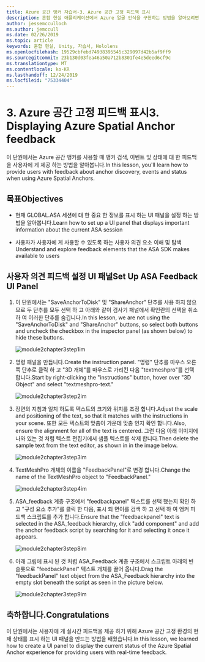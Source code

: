 ```yaml
---
title: Azure 공간 앵커 자습서-3. Azure 공간 고정 피드백 표시
description: 혼합 현실 애플리케이션에서 Azure 얼굴 인식을 구현하는 방법을 알아보려면 이 과정을 완료합니다.
author: jessemcculloch
ms.author: jemccull
ms.date: 02/26/2019
ms.topic: article
keywords: 혼합 현실, Unity, 자습서, Hololens
ms.openlocfilehash: 19529cbfebd74938395545c329097d42b5af9ff9
ms.sourcegitcommit: 23b130d03fea46a50a712b8301fe4e5deed6cf9c
ms.translationtype: MT
ms.contentlocale: ko-KR
ms.lasthandoff: 12/24/2019
ms.locfileid: "75334404"
---
```

# <a name="3-displaying-azure-spatial-anchor-feedback"></a><span data-ttu-id="7d76e-105">3. Azure 공간 고정 피드백 표시</span><span class="sxs-lookup"><span data-stu-id="7d76e-105">3. Displaying Azure Spatial Anchor feedback</span></span>

<span data-ttu-id="7d76e-106">이 단원에서는 Azure 공간 앵커를 사용할 때 앵커 검색, 이벤트 및 상태에 대 한 피드백을 사용자에 게 제공 하는 방법을 알아봅니다.</span><span class="sxs-lookup"><span data-stu-id="7d76e-106">In this lesson, you'll learn how to provide users with feedback about anchor discovery, events and status when using Azure Spatial Anchors.</span></span>

## <a name="objectives"></a><span data-ttu-id="7d76e-107">목표</span><span class="sxs-lookup"><span data-stu-id="7d76e-107">Objectives</span></span>

* <span data-ttu-id="7d76e-108">현재 GLOBAL.ASA 세션에 대 한 중요 한 정보를 표시 하는 UI 패널을 설정 하는 방법을 알아봅니다.</span><span class="sxs-lookup"><span data-stu-id="7d76e-108">Learn how to set up a UI panel that displays important information about the current ASA session</span></span>

* <span data-ttu-id="7d76e-109">사용자가 사용자에 게 사용할 수 있도록 하는 사용자 의견 요소 이해 및 탐색</span><span class="sxs-lookup"><span data-stu-id="7d76e-109">Understand and explore feedback elements that the ASA SDK makes available to users</span></span>

## <a name="set-up-asa-feedback-ui-panel"></a><span data-ttu-id="7d76e-110">사용자 의견 피드백 설정 UI 패널</span><span class="sxs-lookup"><span data-stu-id="7d76e-110">Set Up ASA Feedback UI Panel</span></span>

1. <span data-ttu-id="7d76e-111">이 단원에서는 "SaveAnchorToDisk" 및 "ShareAnchor" 단추를 사용 하지 않으므로 두 단추를 모두 선택 하 고 아래와 같이 검사기 패널에서 확인란의 선택을 취소 하 여 이러한 단추를 숨깁니다.</span><span class="sxs-lookup"><span data-stu-id="7d76e-111">In this lesson, we are not using the "SaveAnchorToDisk" and "ShareAnchor" buttons, so select both buttons and uncheck the checkbox in the inspector panel (as shown below) to hide these buttons.</span></span>

    ![module2chapter3step1im](images/module2chapter3step1im.PNG)

2. <span data-ttu-id="7d76e-113">명령 패널을 만듭니다.</span><span class="sxs-lookup"><span data-stu-id="7d76e-113">Create the instruction panel.</span></span> <span data-ttu-id="7d76e-114">"명령" 단추를 마우스 오른쪽 단추로 클릭 하 고 "3D 개체"를 마우스로 가리킨 다음 "textmeshpro"를 선택 합니다.</span><span class="sxs-lookup"><span data-stu-id="7d76e-114">Start by right-clicking the "instructions" button, hover over "3D Object" and select "textmeshpro-text."</span></span>

    ![module2chapter3step2im](images/module2chapter3step2im.PNG)

3. <span data-ttu-id="7d76e-116">장면의 지침과 일치 하도록 텍스트의 크기와 위치를 조정 합니다.</span><span class="sxs-lookup"><span data-stu-id="7d76e-116">Adjust the scale and positioning of the text, so that it matches with the instructions in your scene.</span></span> <span data-ttu-id="7d76e-117">또한 모든 텍스트의 맞춤이 가운데 맞춤 인지 확인 합니다.</span><span class="sxs-lookup"><span data-stu-id="7d76e-117">Also, ensure the alignment for all of the text is centered.</span></span> <span data-ttu-id="7d76e-118">그런 다음 아래 이미지에 나와 있는 것 처럼 텍스트 편집기에서 샘플 텍스트를 삭제 합니다.</span><span class="sxs-lookup"><span data-stu-id="7d76e-118">Then delete the sample text from the text editor, as shown in in the image below.</span></span>

    ![module2chapter3step3im](images/module2chapter3step3im.PNG)

4. <span data-ttu-id="7d76e-120">TextMeshPro 개체의 이름을 "FeedbackPanel"로 변경 합니다.</span><span class="sxs-lookup"><span data-stu-id="7d76e-120">Change the name of the TextMeshPro object to "FeedbackPanel."</span></span>

    ![module2chapter3step4im](images/module2chapter3step4im.PNG)

5. <span data-ttu-id="7d76e-122">ASA_feedback 계층 구조에서 "feedbackpanel" 텍스트를 선택 했는지 확인 하 고 "구성 요소 추가"를 클릭 한 다음, 표시 되 면이를 검색 하 고 선택 하 여 앵커 피드백 스크립트를 추가 합니다.</span><span class="sxs-lookup"><span data-stu-id="7d76e-122">Ensure that the "feedbackpanel" text is selected in the ASA_feedback hierarchy, click "add component" and add the anchor feedback script by searching for it and selecting it once it appears.</span></span>

    ![module2chapter3step8im](images/module2chapter3step8im.PNG)

6. <span data-ttu-id="7d76e-124">아래 그림에 표시 된 것 처럼 ASA_Feedback 계층 구조에서 스크립트 아래의 빈 슬롯으로 "feedbackPanel" 텍스트 개체를 끌어 옵니다.</span><span class="sxs-lookup"><span data-stu-id="7d76e-124">Drag the "feedbackPanel" text object from the ASA_Feedback hierarchy into the empty slot beneath the script as seen in the picture below.</span></span>

    ![module2chapter3step9im](images/module2chapter3step9im.PNG)

## <a name="congratulations"></a><span data-ttu-id="7d76e-126">축하합니다.</span><span class="sxs-lookup"><span data-stu-id="7d76e-126">Congratulations</span></span>

<span data-ttu-id="7d76e-127">이 단원에서는 사용자에 게 실시간 피드백을 제공 하기 위해 Azure 공간 고정 환경의 현재 상태를 표시 하는 UI 패널을 만드는 방법을 배웠습니다.</span><span class="sxs-lookup"><span data-stu-id="7d76e-127">In this lesson, we learned how to create a UI panel to display the current status of the Azure Spatial Anchor experience for providing users with real-time feedback.</span></span>
